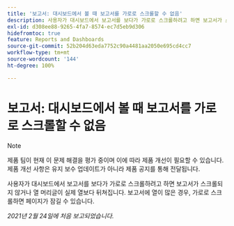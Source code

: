 ```yaml
---
title: '보고서: 대시보드에서 볼 때 보고서를 가로로 스크롤할 수 없음'
description: 사용자가 대시보드에서 보고서를 보다가 가로로 스크롤하려고 하면 보고서가 스크롤되지 않거나 열 머리글이 실제 열보다 뒤쳐집니다. 보고서에 열이 많은 경우, 가로로 스크롤하면 페이지가 잠길 수 있습니다.
exl-id: d308ee88-9265-4fa7-8574-ec7d5eb9d306
hidefromtoc: true
feature: Reports and Dashboards
source-git-commit: 52b204d63eda7752c90a4481aa2050e695cd4cc7
workflow-type: tm+mt
source-wordcount: '144'
ht-degree: 100%

---
```


# 보고서: 대시보드에서 볼 때 보고서를 가로로 스크롤할 수 없음

>[!NOTE]
>
>제품 팀이 현재 이 문제 해결을 평가 중이며 이에 따라 제품 개선이 필요할 수 있습니다. 제품 개선 사항은 유지 보수 업데이트가 아니라 제품 공지를 통해 전달됩니다.

사용자가 대시보드에서 보고서를 보다가 가로로 스크롤하려고 하면 보고서가 스크롤되지 않거나 열 머리글이 실제 열보다 뒤쳐집니다. 보고서에 열이 많은 경우, 가로로 스크롤하면 페이지가 잠길 수 있습니다.

_2021년 2월 24일에 처음 보고되었습니다._
